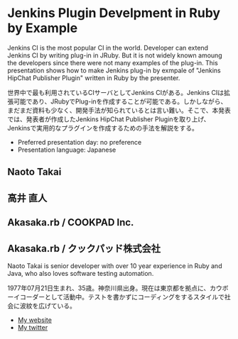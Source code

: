 # Jenkins Plugin Develpment in Ruby by Example

Jenkins CI is the most popular CI in the world. Developer can extend Jenkins CI by writing plug-in in JRuby. But it is not widely known amoung the developers since there were not many examples of the plug-in. This presentation shows how to make Jenkins plug-in by exmpale of "Jenkins HipChat Publisher Plugin" written in Ruby by the presenter.

世界中で最も利用されているCIサーバとしてJenkins CIがある。Jenkins CIは拡張可能であり、JRubyでPlug-inを作成することが可能である。しかしながら、まだまだ資料も少なく、開発手法が知られているとは言い難い。そこで、本発表では、発表者が作成したJenkins HipChat Publisher Pluginを取り上げ、Jenkinsで実用的なプラグインを作成するための手法を解説をする。

- Preferred presentation day: no preference
- Presentation language: Japanese

## Naoto Takai
## 高井 直人

## Akasaka.rb / COOKPAD Inc.
## Akasaka.rb / クックパッド株式会社

Naoto Takai is senior developer with over 10 year experience in Ruby and Java, who also loves software testing automation.

1977年07月21日生まれ、35歳。神奈川県出身。現在は東京都を拠点に、カウボーイコーダーとして活動中。テストを書かずにコーディングをするスタイルで社会に波紋を広げている。

- [My website](https://github.com/takai)
- [My twitter](https://twitter.com/#!/takai)
